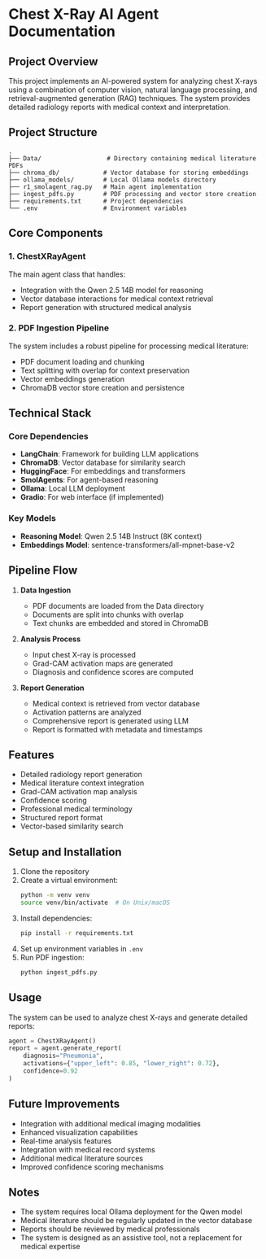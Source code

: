 # Chest X-Ray AI Agent Documentation

## Project Overview
This project implements an AI-powered system for analyzing chest X-rays using a combination of computer vision, natural language processing, and retrieval-augmented generation (RAG) techniques. The system provides detailed radiology reports with medical context and interpretation.

## Project Structure
```
.
├── Data/                  # Directory containing medical literature PDFs
├── chroma_db/            # Vector database for storing embeddings
├── ollama_models/        # Local Ollama models directory
├── r1_smolagent_rag.py   # Main agent implementation
├── ingest_pdfs.py        # PDF processing and vector store creation
├── requirements.txt      # Project dependencies
└── .env                  # Environment variables
```

## Core Components

### 1. ChestXRayAgent
The main agent class that handles:
- Integration with the Qwen 2.5 14B model for reasoning
- Vector database interactions for medical context retrieval
- Report generation with structured medical analysis

### 2. PDF Ingestion Pipeline
The system includes a robust pipeline for processing medical literature:
- PDF document loading and chunking
- Text splitting with overlap for context preservation
- Vector embeddings generation
- ChromaDB vector store creation and persistence

## Technical Stack

### Core Dependencies
- **LangChain**: Framework for building LLM applications
- **ChromaDB**: Vector database for similarity search
- **HuggingFace**: For embeddings and transformers
- **SmolAgents**: For agent-based reasoning
- **Ollama**: Local LLM deployment
- **Gradio**: For web interface (if implemented)

### Key Models
- **Reasoning Model**: Qwen 2.5 14B Instruct (8K context)
- **Embeddings Model**: sentence-transformers/all-mpnet-base-v2

## Pipeline Flow

1. **Data Ingestion**
   - PDF documents are loaded from the Data directory
   - Documents are split into chunks with overlap
   - Text chunks are embedded and stored in ChromaDB

2. **Analysis Process**
   - Input chest X-ray is processed
   - Grad-CAM activation maps are generated
   - Diagnosis and confidence scores are computed

3. **Report Generation**
   - Medical context is retrieved from vector database
   - Activation patterns are analyzed
   - Comprehensive report is generated using LLM
   - Report is formatted with metadata and timestamps

## Features
- Detailed radiology report generation
- Medical literature context integration
- Grad-CAM activation map analysis
- Confidence scoring
- Professional medical terminology
- Structured report format
- Vector-based similarity search

## Setup and Installation

1. Clone the repository
2. Create a virtual environment:
   ```bash
   python -m venv venv
   source venv/bin/activate  # On Unix/macOS
   ```
3. Install dependencies:
   ```bash
   pip install -r requirements.txt
   ```
4. Set up environment variables in `.env`
5. Run PDF ingestion:
   ```bash
   python ingest_pdfs.py
   ```

## Usage
The system can be used to analyze chest X-rays and generate detailed reports:

```python
agent = ChestXRayAgent()
report = agent.generate_report(
    diagnosis="Pneumonia",
    activations={"upper_left": 0.85, "lower_right": 0.72},
    confidence=0.92
)
```

## Future Improvements
- Integration with additional medical imaging modalities
- Enhanced visualization capabilities
- Real-time analysis features
- Integration with medical record systems
- Additional medical literature sources
- Improved confidence scoring mechanisms

## Notes
- The system requires local Ollama deployment for the Qwen model
- Medical literature should be regularly updated in the vector database
- Reports should be reviewed by medical professionals
- The system is designed as an assistive tool, not a replacement for medical expertise 